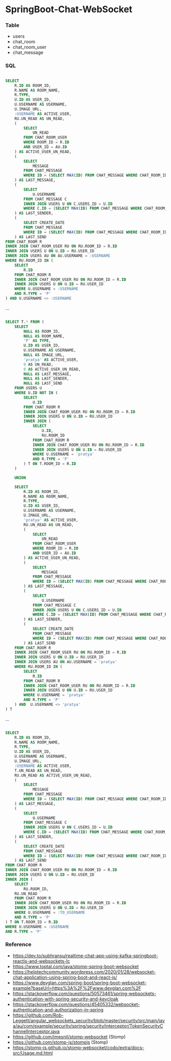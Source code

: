 # SpringBoot-Chat-WebSocket

### Table

- users
- chat_room
- chat_room_user
- chat_message

### SQL

```sql

SELECT
	R.ID AS ROOM_ID, 
	R.NAME AS ROOM_NAME, 
	R.TYPE,
	U.ID AS USER_ID,
	U.USERNAME AS USERNAME,
	U.IMAGE_URL,
	:USERNAME AS ACTIVE_USER, 
	RU.UN_READ AS UN_READ, 
	(
		SELECT 
			UN_READ 
		FROM CHAT_ROOM_USER
		WHERE ROOM_ID = R.ID 
		AND USER_ID = AU.ID
	) AS ACTIVE_USER_UN_READ, 
	(
		SELECT 
			MESSAGE 
		FROM CHAT_MESSAGE 
		WHERE ID = (SELECT MAX(ID) FROM CHAT_MESSAGE WHERE CHAT_ROOM_ID = R.ID ) 
	) AS LAST_MESSAGE,
	(
		SELECT 
			U.USERNAME 
		FROM CHAT_MESSAGE C
		INNER JOIN USERS U ON C.USERS_ID = U.ID 
		WHERE C.ID = (SELECT MAX(ID) FROM CHAT_MESSAGE WHERE CHAT_ROOM_ID = R.ID ) 
	) AS LAST_SENDER, 
	(
		SELECT CREATE_DATE 
		FROM CHAT_MESSAGE 
		WHERE ID = (SELECT MAX(ID) FROM CHAT_MESSAGE WHERE CHAT_ROOM_ID = R.ID ) 
	) AS LAST_SEND
FROM CHAT_ROOM R
INNER JOIN CHAT_ROOM_USER RU ON RU.ROOM_ID = R.ID
INNER JOIN USERS U ON U.ID = RU.USER_ID
INNER JOIN USERS AU ON AU.USERNAME = :USERNAME
WHERE RU.ROOM_ID IN (
	SELECT 
		R.ID 	
	FROM CHAT_ROOM R
	INNER JOIN CHAT_ROOM_USER RU ON RU.ROOM_ID = R.ID
	INNER JOIN USERS U ON U.ID = RU.USER_ID
	WHERE U.USERNAME = :USERNAME
	AND R.TYPE = 'P'
) AND U.USERNAME <> :USERNAME

```

...

```sql

SELECT T.* FROM (
	SELECT
		NULL AS ROOM_ID, 
		NULL AS ROOM_NAME, 
		'P' AS TYPE,
		U.ID AS USER_ID,
		U.USERNAME AS USERNAME,
		NULL AS IMAGE_URL,
		'pratya' AS ACTIVE_USER,
		0 AS UN_READ,
        0 AS ACTIVE_USER_UN_READ,
		NULL AS LAST_MESSAGE,
		NULL AS LAST_SENDER, 
		NULL AS LAST_SEND
	FROM USERS U
	WHERE U.ID NOT IN (
		SELECT
			U.ID 
		FROM CHAT_ROOM R
		INNER JOIN CHAT_ROOM_USER RU ON RU.ROOM_ID = R.ID
		INNER JOIN USERS U ON U.ID = RU.USER_ID
		INNER JOIN (
			SELECT 
				U.ID,
				RU.ROOM_ID
			FROM CHAT_ROOM R
			INNER JOIN CHAT_ROOM_USER RU ON RU.ROOM_ID = R.ID
			INNER JOIN USERS U ON U.ID = RU.USER_ID
			WHERE U.USERNAME = 'pratya'
			AND R.TYPE = 'P'
		) T ON T.ROOM_ID = R.ID
	)

	UNION

	SELECT
		R.ID AS ROOM_ID, 
		R.NAME AS ROOM_NAME, 
		R.TYPE,
		U.ID AS USER_ID,
		U.USERNAME AS USERNAME,
		U.IMAGE_URL,
		'pratya' AS ACTIVE_USER, 
		RU.UN_READ AS UN_READ, 
		(
			SELECT 
				UN_READ 
			FROM CHAT_ROOM_USER
			WHERE ROOM_ID = R.ID 
			AND USER_ID = AU.ID
		) AS ACTIVE_USER_UN_READ, 
		(
			SELECT 
				MESSAGE 
			FROM CHAT_MESSAGE 
			WHERE ID = (SELECT MAX(ID) FROM CHAT_MESSAGE WHERE CHAT_ROOM_ID = R.ID ) 
		) AS LAST_MESSAGE,
		(
			SELECT 
				U.USERNAME 
			FROM CHAT_MESSAGE C
			INNER JOIN USERS U ON C.USERS_ID = U.ID 
			WHERE C.ID = (SELECT MAX(ID) FROM CHAT_MESSAGE WHERE CHAT_ROOM_ID = R.ID ) 
		) AS LAST_SENDER, 
		(
			SELECT CREATE_DATE 
			FROM CHAT_MESSAGE 
			WHERE ID = (SELECT MAX(ID) FROM CHAT_MESSAGE WHERE CHAT_ROOM_ID = R.ID ) 
		) AS LAST_SEND
	FROM CHAT_ROOM R
	INNER JOIN CHAT_ROOM_USER RU ON RU.ROOM_ID = R.ID
	INNER JOIN USERS U ON U.ID = RU.USER_ID
    INNER JOIN USERS AU ON AU.USERNAME = 'pratya'
	WHERE RU.ROOM_ID IN (
		SELECT 
			R.ID 	
		FROM CHAT_ROOM R
		INNER JOIN CHAT_ROOM_USER RU ON RU.ROOM_ID = R.ID
		INNER JOIN USERS U ON U.ID = RU.USER_ID
		WHERE U.USERNAME = 'pratya'
		AND R.TYPE = 'P'
	) AND  U.USERNAME <> 'pratya'
) T       		

```

...

```sql

SELECT
	R.ID AS ROOM_ID, 
	R.NAME AS ROOM_NAME, 
	R.TYPE,
	U.ID AS USER_ID,
	U.USERNAME AS USERNAME,
	U.IMAGE_URL,
	:USERNAME AS ACTIVE_USER,
	T.UN_READ AS UN_READ, 
    RU.UN_READ AS ACTIVE_USER_UN_READ, 
	(
		SELECT 
			MESSAGE 
		FROM CHAT_MESSAGE 
		WHERE ID = (SELECT MAX(ID) FROM CHAT_MESSAGE WHERE CHAT_ROOM_ID = R.ID ) 
	) AS LAST_MESSAGE,
	(
		SELECT 
			U.USERNAME 
		FROM CHAT_MESSAGE C
		INNER JOIN USERS U ON C.USERS_ID = U.ID 
		WHERE C.ID = (SELECT MAX(ID) FROM CHAT_MESSAGE WHERE CHAT_ROOM_ID = R.ID ) 
	) AS LAST_SENDER, 
	(
		SELECT CREATE_DATE 
		FROM CHAT_MESSAGE 
		WHERE ID = (SELECT MAX(ID) FROM CHAT_MESSAGE WHERE CHAT_ROOM_ID = R.ID ) 
	) AS LAST_SEND
FROM CHAT_ROOM R
INNER JOIN CHAT_ROOM_USER RU ON RU.ROOM_ID = R.ID
INNER JOIN USERS U ON U.ID = RU.USER_ID
INNER JOIN (
	SELECT 
		RU.ROOM_ID,
	RU.UN_READ
	FROM CHAT_ROOM R
	INNER JOIN CHAT_ROOM_USER RU ON RU.ROOM_ID = R.ID
	INNER JOIN USERS U ON U.ID = RU.USER_ID
	WHERE U.USERNAME = :TO_USERNAME
	AND R.TYPE = 'P'
) T ON T.ROOM_ID = R.ID
WHERE U.USERNAME = :USERNAME
AND R.TYPE = 'P'

```

### Reference

- https://dev.to/subhransu/realtime-chat-app-using-kafka-springboot-reactjs-and-websockets-lc
- https://www.toptal.com/java/stomp-spring-boot-websocket
- https://helptechcommunity.wordpress.com/2020/01/28/websocket-chat-application-using-spring-boot-and-react-js/
- https://www.devglan.com/spring-boot/spring-boot-websocket-example?baseUrl=https%3A%2F%2Fwww.devglan.com%2F
- https://stackoverflow.com/questions/50573461/spring-websockets-authentication-with-spring-security-and-keycloak
- https://stackoverflow.com/questions/45405332/websocket-authentication-and-authorization-in-spring
- https://github.com/Rob-Leggett/angular_websockets_security/blob/master/security/src/main/java/au/com/example/security/spring/security/interceptor/TokenSecurityChannelInterceptor.java
- https://github.com/jmesnil/stomp-websocket (Stomp)
- https://github.com/stomp-js/stompjs (Stomp)
- https://stomp-js.github.io/stomp-websocket/codo/extra/docs-src/Usage.md.html
